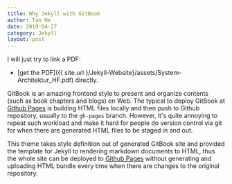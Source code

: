 ```yaml
---
title: Why Jekyll with GitBook
author: Tao He
date: 2019-04-27
category: Jekyll
layout: post
---
```


I will just try to link a PDF:

- [get the PDF]({{ site.url }/Jekyll-Website}/assets/System-Architektur_HF.pdf) directly.

GitBook is an amazing frontend style to present and organize contents (such as book chapters
and blogs) on Web. The typical to deploy GitBook at [Github Pages][1]
is building HTML files locally and then push to Github repository, usually to the `gh-pages`
branch. However, it's quite annoying to repeat such workload and make it hard for people do
version control via git for when there are generated HTML files to be staged in and out.

This theme takes style definition out of generated GitBook site and provided the template
for Jekyll to rendering markdown documents to HTML, thus the whole site can be deployed
to [Github Pages][1] without generating and uploading HTML bundle every time when there are
changes to the original repository.


[1]: https://pages.github.com